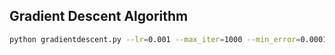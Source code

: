 ## Gradient Descent Algorithm

```bash
python gradientdescent.py --lr=0.001 --max_iter=1000 --min_error=0.0001 --x_init=3 --y_init=2
```
